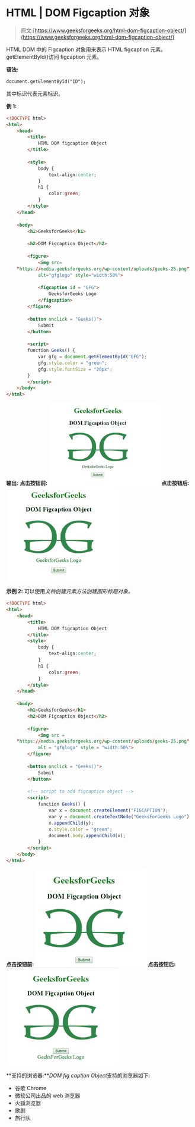 # HTML | DOM Figcaption 对象

> 原文:[https://www.geeksforgeeks.org/html-dom-figcaption-object/](https://www.geeksforgeeks.org/html-dom-figcaption-object/)

HTML DOM 中的 Figcaption 对象用来表示 HTML figcaption 元素。getElementById()访问 figcaption 元素。

**语法:**

```html
document.getElementById("ID");
```

其中标识代表元素标识。

**例 1:**

```html
<!DOCTYPE html> 
<html> 
    <head> 
        <title>
            HTML DOM figcaption Object
        </title> 

        <style> 
            body { 
                text-align:center; 
            } 
            h1 { 
                color:green; 
            } 
        </style> 
    </head> 

    <body> 
        <h1>GeeksforGeeks</h1> 

        <h2>DOM Figcaption Object</h2> 

        <figure> 
            <img src= 
    "https://media.geeksforgeeks.org/wp-content/uploads/geeks-25.png"
            alt="gfglogo" style="width:50%"> 

            <figcaption id = "GFG">
                GeeksforGeeks Logo
            </figcaption> 
        </figure>

        <button onclick = "Geeks()">
            Submit
        </button>

        <script>
        function Geeks() {
            var gfg = document.getElementById("GFG");
            gfg.style.color = "green";
            gfg.style.fontSize = "20px";
        }
        </script> 
    </body> 
</html>                                                     
```

**输出:**
**点击按钮前:**
![](img/939321036ac71b1cc45ed5bae3c9af74.png)
**点击按钮后:**
![](img/86893efda82efcb5dc71767e4db23357.png)

**示例 2:** 可以使用*文档创建元素方法创建图形标题对象。*

```html
<!DOCTYPE html> 
<html> 
    <head> 
        <title>
            HTML DOM figcaption Object
        </title> 
        <style> 
            body { 
                text-align:center; 
            } 
            h1 { 
                color:green; 
            } 
        </style> 
    </head>

    <body> 
        <h1>GeeksforGeeks</h1> 
        <h2>DOM Figcaption Object</h2> 

        <figure> 
            <img src = 
    "https://media.geeksforgeeks.org/wp-content/uploads/geeks-25.png"
            alt = "gfglogo" style = "width:50%">
        </figure> 

        <button onclick = "Geeks()">
            Submit
        </button>

        <!-- script to add figcaption object -->
        <script>
            function Geeks() {
                var x = document.createElement("FIGCAPTION");
                var y = document.createTextNode("GeeksForGeeks Logo")
                x.appendChild(y);
                x.style.color = "green";
                document.body.appendChild(x);
            }
        </script>
    </body> 
</html>                                            
```

**点击按钮前:**
![](img/8b76c3d30eaee113c0bfd4eb284c605a.png)
**点击按钮后:**
![](img/b9b9dfef0d23f096721ddb5044e8614f.png)

**支持的浏览器:***DOM fig caption Object*支持的浏览器如下:

*   谷歌 Chrome
*   微软公司出品的 web 浏览器
*   火狐浏览器
*   歌剧
*   旅行队